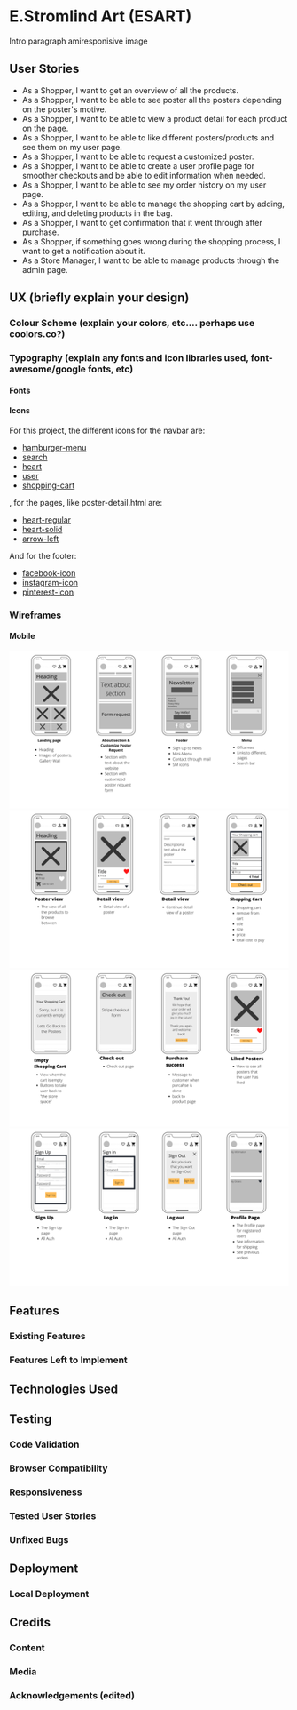 # E.Stromlind Art (ESART)
Intro paragraph
amiresponisive image
## User Stories

* As a Shopper, I want to get an overview of all the products.
* As a Shopper, I want to be able to see poster all the posters depending on the poster's motive.
* As a Shopper, I want to be able to view a product detail for each product on the page. 
* As a Shopper, I want to be able to like different posters/products and see them on my user page.
* As a Shopper, I want to be able to request a customized poster.
* As a Shopper, I want to be able to create a user profile page for smoother checkouts and be able to edit information when needed.
* As a Shopper, I want to be able to see my order history on my user page.
* As a Shopper, I want to be able to manage the shopping cart by adding, editing, and deleting products in the bag.
* As a Shopper, I want to get confirmation that it went through after purchase.
* As a Shopper, if something goes wrong during the shopping process, I want to get a notification about it.
* As a Store Manager, I want to be able to manage products through the admin page.

## UX (briefly explain your design)
### Colour Scheme (explain your colors, etc.... perhaps use coolors.co?)
### Typography (explain any fonts and icon libraries used, font-awesome/google fonts, etc)
#### Fonts

#### Icons
For this project, the different icons for the navbar are:
* [hamburger-menu](https://fontawesome.com/v5/icons/align-justify?s=solid)
* [search](https://fontawesome.com/v5/icons/search?s=solid)
* [heart](https://fontawesome.com/v5/icons/heart?s=regular)
* [user](https://fontawesome.com/v5/icons/user?s=regular)
* [shopping-cart](https://fontawesome.com/v5/icons/shopping-cart?s=solid )

, for the pages, like poster-detail.html are: 
* [heart-regular](https://fontawesome.com/v5/icons/heart?s=regular)
* [heart-solid](https://fontawesome.com/v5/icons/heart?s=solid)
* [arrow-left](https://fontawesome.com/v5/icons/angle-double-left?s=solid)

And for the footer:
* [facebook-icon](https://fontawesome.com/v5/icons/facebook-f?s=brands)
* [instagram-icon](https://fontawesome.com/v5/icons/instagram?s=brands)
* [pinterest-icon](https://fontawesome.com/v5/icons/pinterest-square?s=brands)

### Wireframes

#### Mobile

![wireframe1](documentation/wireframes/wireframe1.png)
![wireframe2](documentation/wireframes/wireframe2.png)
![wireframe3](documentation/wireframes/wireframe3.png)
![wireframe4](documentation/wireframes/wireframe4.png)

## Features
### Existing Features
### Features Left to Implement
## Technologies Used
## Testing
### Code Validation
### Browser Compatibility
### Responsiveness
### Tested User Stories
### Unfixed Bugs
## Deployment
### Local Deployment
## Credits
### Content
[](https://)
### Media
### Acknowledgements (edited) 
